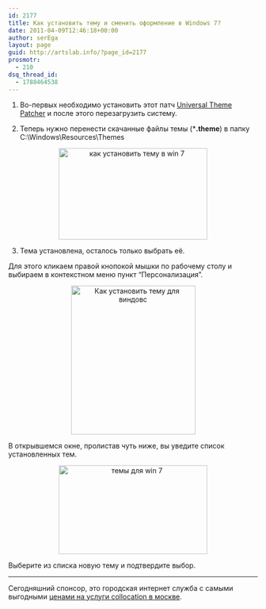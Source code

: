 ```yaml
---
id: 2177
title: Как установить тему и сменить оформление в Windows 7?
date: 2011-04-09T12:46:18+00:00
author: serEga
layout: page
guid: http://artslab.info/?page_id=2177
prosmotr:
  - 210
dsq_thread_id:
  - 1788464538
---
```

1. Во-первых необходимо установить этот патч <a href="http://deepxw.blogspot.com/2008/11/universal-theme-patcher.html" rel="nofollow">Universal Theme Patcher</a> и после этого перезагрузить систему.

2. Теперь нужно перенести скачанные файлы темы (***.theme**) в папку C:\Windows\Resources\Themes

<center>
  <a href="http://artslab.info/wp-content/uploads/ustanovka_tem_dlya_win7.jpg"><img src="http://artslab.info/wp-content/uploads/ustanovka_tem_dlya_win7-300x184.jpg" alt="как установить тему в win 7" title="ustanovka_tem_dlya_win7" width="300" height="184" class="alignnone size-medium wp-image-1227" srcset="http://img.artslab.info/ustanovka_tem_dlya_win7-300x184.jpg 300w, http://img.artslab.info/ustanovka_tem_dlya_win7.jpg 780w" sizes="(max-width: 300px) 100vw, 300px" /></a>
</center>

3. Тема установлена, осталось только выбрать её.
  
Для этого кликаем правой кнопокой мышки по рабочему столу и выбираем в контекстном меню пункт &#8220;Персонализация&#8221;. 
  


<center>
  <a href="http://artslab.info/wp-content/uploads/ustanovka_tem_win_7.png"><img src="http://artslab.info/wp-content/uploads/ustanovka_tem_win_7-251x300.png" alt="Как установить тему для виндовс" title="ustanovka_tem_win_7" width="251" height="300" class="alignnone size-medium wp-image-1228" srcset="http://img.artslab.info/ustanovka_tem_win_7-251x300.png 251w, http://img.artslab.info/ustanovka_tem_win_7.png 289w" sizes="(max-width: 251px) 100vw, 251px" /></a>
</center>


  
В открывшемся окне, пролистав чуть ниже, вы уведите список установленных тем. 

<center>
  <a href="http://artslab.info/wp-content/uploads/ustanovka_tem_dlya_win7_2.jpg"><img src="http://artslab.info/wp-content/uploads/ustanovka_tem_dlya_win7_2-300x179.jpg" alt="темы для win 7" title="ustanovka_tem_dlya_win7_2" width="300" height="179" class="alignnone size-medium wp-image-1229" srcset="http://img.artslab.info/ustanovka_tem_dlya_win7_2-300x179.jpg 300w, http://img.artslab.info/ustanovka_tem_dlya_win7_2-1024x613.jpg 1024w, http://img.artslab.info/ustanovka_tem_dlya_win7_2.jpg 1044w" sizes="(max-width: 300px) 100vw, 300px" /></a>
</center>

Выберите из списка новую тему и подтвердите выбор.

* * *

Сегодняшний спонсор, это городская интернет служба с самыми выгодными [ценами на услуги collocation в москве](http://www.di-net.ru/collocation/colocation/).